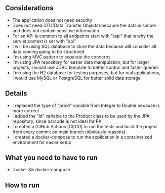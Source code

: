 ## Considerations
- The application does not need security
- Does not need DTO(Data Transfer Objects) because the data is simple and does not contain sensitive information
- For an API is common to all endpoints start with "/api" that is why the servlet.context is set with "api"
- I will be using SQL database to store the data because will consider all data coming going to be structured
- I'm using MVC pattern to separate the concerns
- I'm using JPA repository for easier data manipulation, but for larger projects, I would use JDBC template to better control and faster queries
- I'm using the H2 database for testing purposes, but for real applications, I would use MySQL or PostgreSQL for better solid data storage

## Details
- I replaced the type of "price" variable from Integer to Double because is more correct
- I added the "id" variable to the Product class to be used by the JPA repository, since barcode is not ideal for PK
- I created a GitHub Actions (CI/CD) to run the tests and build the project from every commit on main branch (obviously reasons)
- I created a docker-compose to run the application in a containerized environment for easier setup

## What you need to have to run
- Docker && docker-compose

## How to run

